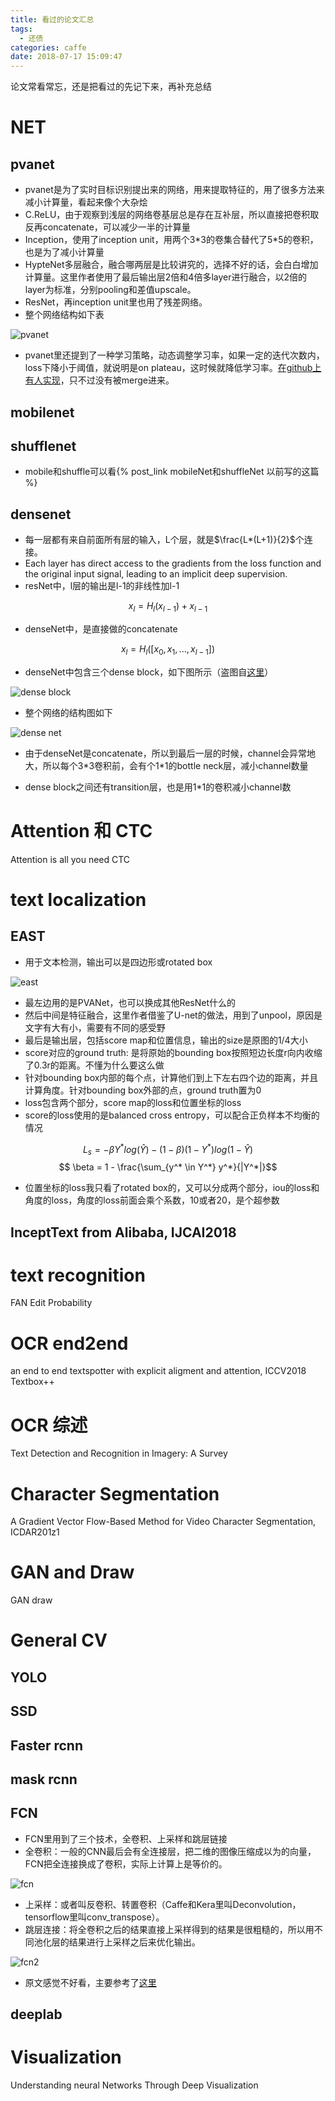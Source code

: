 ```yaml
---
title: 看过的论文汇总
tags:
  - 还债
categories: caffe
date: 2018-07-17 15:09:47
---
```


论文常看常忘，还是把看过的先记下来，再补充总结

# NET

## pvanet

- pvanet是为了实时目标识别提出来的网络，用来提取特征的，用了很多方法来减小计算量，看起来像个大杂烩
- C.ReLU，由于观察到浅层的网络卷基层总是存在互补层，所以直接把卷积取反再concatenate，可以减少一半的计算量
- Inception，使用了inception unit，用两个3\*3的卷集合替代了5\*5的卷积，也是为了减小计算量
- HypteNet多层融合，融合哪两层是比较讲究的，选择不好的话，会白白增加计算量。这里作者使用了最后输出层2倍和4倍多layer进行融合，以2倍的layer为标准，分别pooling和差值upscale。
- ResNet，再inception unit里也用了残差网络。
- 整个网络结构如下表

![pvanet](http://ot0uaqt93.bkt.clouddn.com/18-8-7/62552972.jpg)

- pvanet里还提到了一种学习策略，动态调整学习率，如果一定的迭代次数内，loss下降小于阈值，就说明是on plateau，这时候就降低学习率。[在github上有人实现](https://github.com/BVLC/caffe/pull/4606/files)，只不过没有被merge进来。

## mobilenet

## shufflenet

- mobile和shuffle可以看{% post_link mobileNet和shuffleNet 以前写的这篇 %}

## densenet

- 每一层都有来自前面所有层的输入，L个层，就是$\frac{L*(L+1)}{2}$个连接。
- Each layer has direct access to the gradients from the loss function and the original input signal, leading to an implicit deep supervision.
- resNet中，l层的输出是l-1的非线性加l-1

$$x_l = H_l(x_{l-1}) + x_{l-1}$$

- denseNet中，是直接做的concatenate

$$x_l = H_l([x_0, x_1, ..., x_{l-1}])$$

- denseNet中包含三个dense block，如下图所示（盗图自[这里](https://blog.csdn.net/u014380165/article/details/75142664)）

![dense block](http://ot0uaqt93.bkt.clouddn.com/18-8-8/25005397.jpg)

- 整个网络的结构图如下

![dense net](http://ot0uaqt93.bkt.clouddn.com/18-8-8/51626114.jpg)

- 由于denseNet是concatenate，所以到最后一层的时候，channel会异常地大，所以每个3\*3卷积前，会有个1\*1的bottle neck层，减小channel数量

- dense block之间还有transition层，也是用1\*1的卷积减小channel数

# Attention 和 CTC

Attention is all you need
CTC

# text localization

## EAST

- 用于文本检测，输出可以是四边形或rotated box

![east](http://ot0uaqt93.bkt.clouddn.com/18-8-7/14151415.jpg)

- 最左边用的是PVANet，也可以换成其他ResNet什么的
- 然后中间是特征融合，这里作者借鉴了U-net的做法，用到了unpool，原因是文字有大有小，需要有不同的感受野
- 最后是输出层，包括score map和位置信息，输出的size是原图的1/4大小
- score对应的ground truth: 是将原始的bounding box按照短边长度r向内收缩了0.3r的距离。不懂为什么要这么做
- 针对bounding box内部的每个点，计算他们到上下左右四个边的距离，并且计算角度。针对bounding box外部的点，ground truth置为0
- loss包含两个部分，score map的loss和位置坐标的loss
- score的loss使用的是balanced cross entropy，可以配合正负样本不均衡的情况

$$ L_s = -\beta Y^* log(\hat{Y}) - (1-\beta)(1-Y^*)log(1-\hat{Y})$$
$$ \beta = 1 - \frac{\sum_{y^* \in Y^*} y^*}{|Y^*|}$$

- 位置坐标的loss我只看了rotated box的，又可以分成两个部分，iou的loss和角度的loss，角度的loss前面会乘个系数，10或者20，是个超参数

## InceptText from Alibaba, IJCAI2018

# text recognition

FAN
Edit Probability

# OCR end2end

an end to end textspotter with explicit aligment and attention, ICCV2018
Textbox++

# OCR 综述

Text Detection and Recognition in Imagery: A Survey

# Character Segmentation

A Gradient Vector Flow-Based Method for Video Character Segmentation, ICDAR201z1

# GAN and Draw

GAN
draw

# General CV

## YOLO
## SSD
## Faster rcnn
## mask rcnn
## FCN

- FCN里用到了三个技术，全卷积、上采样和跳层链接
- 全卷积：一般的CNN最后会有全连接层，把二维的图像压缩成以为的向量，FCN把全连接换成了卷积，实际上计算上是等价的。

![fcn](http://ot0uaqt93.bkt.clouddn.com/18-8-12/26480255.jpg)

- 上采样：或者叫反卷积、转置卷积（Caffe和Kera里叫Deconvolution，tensorflow里叫conv_transpose）。
- 跳层连接：将全卷积之后的结果直接上采样得到的结果是很粗糙的，所以用不同池化层的结果进行上采样之后来优化输出。

![fcn2](http://ot0uaqt93.bkt.clouddn.com/18-8-13/48652183.jpg)

- 原文感觉不好看，主要参考了[这里](https://blog.csdn.net/junparadox/article/details/52610744)

## deeplab

# Visualization

Understanding neural Networks Through Deep Visualization

